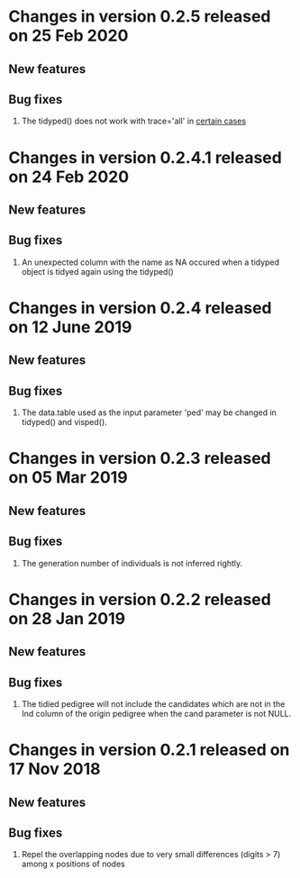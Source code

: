 # Changes in version 0.2.5 released on 25 Feb 2020
## New features
## Bug fixes
1. The tidyped() does not work with trace='all' in [certain cases](https://github.com/luansheng/visPedigree/issues/2#issue-568599008)

# Changes in version 0.2.4.1 released on 24 Feb 2020
## New features
## Bug fixes
1. An unexpected column with the name as NA occured when a tidyped object is tidyed again using the tidyped()

# Changes in version 0.2.4 released on 12 June 2019
## New features
## Bug fixes
1. The data.table used as the input parameter 'ped' may be changed in tidyped() and visped().


# Changes in version 0.2.3 released on 05 Mar 2019
## New features
## Bug fixes
1. The generation number of individuals is not inferred rightly.

# Changes in version 0.2.2 released on 28 Jan 2019
## New features
## Bug fixes
1. The tidied pedigree will not include the candidates which are not in the Ind column of the origin pedigree when the cand parameter is not NULL.

# Changes in version 0.2.1 released on 17 Nov 2018
## New features
## Bug fixes
1. Repel the overlapping nodes due to very small differences (digits > 7) among x positions of nodes
